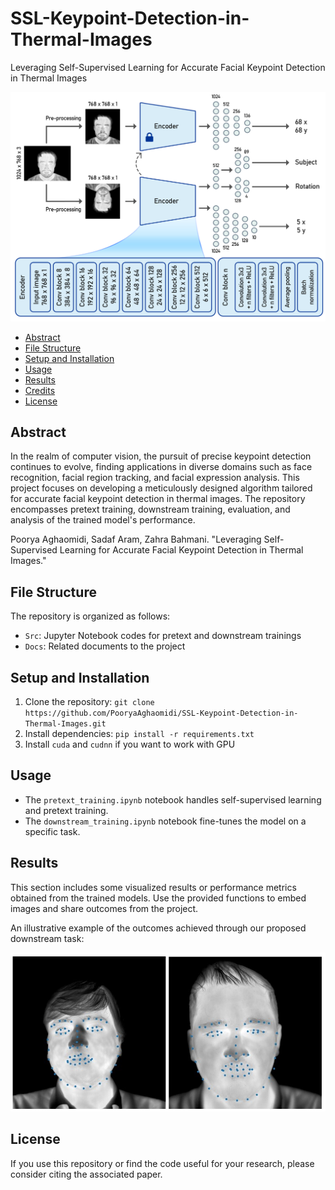 # SSL-Keypoint-Detection-in-Thermal-Images
Leveraging Self-Supervised Learning for Accurate Facial Keypoint Detection in Thermal Images

![Image Description](Docs/Model.jpg)

- [Abstract](#abstract)
- [File Structure](#file-structure)
- [Setup and Installation](#setup-and-installation)
- [Usage](#usage)
- [Results](#results)
- [Credits](#credits)
- [License](#license)


## Abstract
In the realm of computer vision, the pursuit of precise keypoint detection continues to evolve, finding applications in diverse domains such as face recognition, facial region tracking, and facial expression analysis. This project focuses on developing a meticulously designed algorithm tailored for accurate facial keypoint detection in thermal images. The repository encompasses pretext training, downstream training, evaluation, and analysis of the trained model's performance.


Poorya Aghaomidi, Sadaf Aram, Zahra Bahmani. "Leveraging Self-Supervised Learning for Accurate Facial Keypoint Detection in Thermal Images." 

## File Structure
The repository is organized as follows:

- `Src`: Jupyter Notebook codes for pretext and downstream trainings
- `Docs`: Related documents to the project


## Setup and Installation
1. Clone the repository: `git clone https://github.com/PooryaAghaomidi/SSL-Keypoint-Detection-in-Thermal-Images.git`
2. Install dependencies: `pip install -r requirements.txt`
3. Install `cuda` and `cudnn` if you want to work with GPU


## Usage
- The `pretext_training.ipynb` notebook handles self-supervised learning and pretext training.
- The `downstream_training.ipynb` notebook fine-tunes the model on a specific task.


## Results

This section includes some visualized results or performance metrics obtained from the trained models. Use the provided functions to embed images and share outcomes from the project.

An illustrative example of the outcomes achieved through our proposed downstream task:

![Image Description](Docs/Final_result.jpg)


## License
If you use this repository or find the code useful for your research, please consider citing the associated paper.

